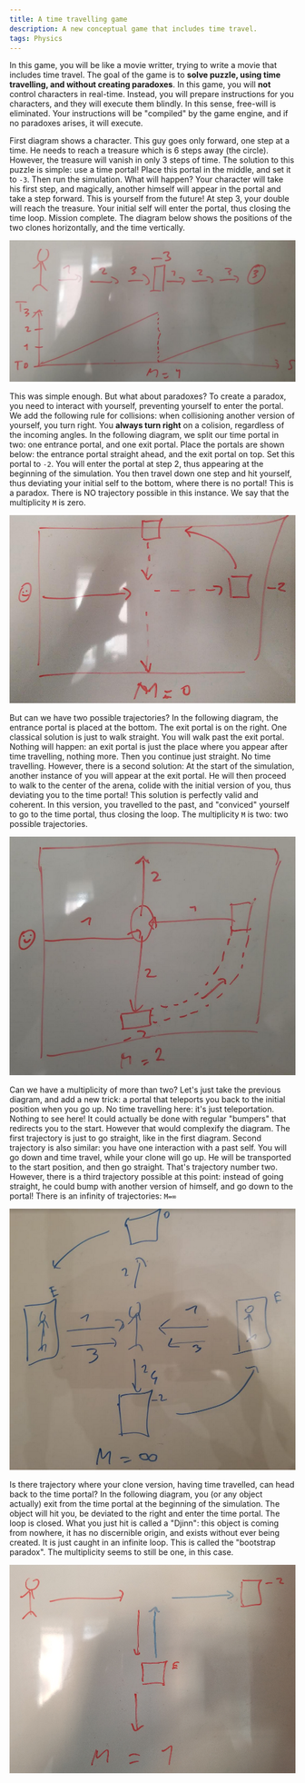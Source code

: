 ```yaml
---
title: A time travelling game 
description: A new conceptual game that includes time travel. 
tags: Physics 
---
```


In this game, you will be like a movie writter, trying to write a movie that includes time travel.
The goal of the game is to **solve puzzle, using time travelling, and without creating paradoxes**.
In this game, you will **not** control characters in real-time.
Instead, you will prepare instructions for you characters, and they will execute them blindly.
In this sense, free-will is eliminated.
Your instructions will be "compiled" by the game engine, and if no paradoxes arises, it will execute.

First diagram shows a character. 
This guy goes only forward, one step at a time.
He needs to reach a treasure which is 6 steps away (the circle).
However, the treasure will vanish in only 3 steps of time.
The solution to this puzzle is simple: use a time portal!
Place this portal in the middle, and set it to `-3`.
Then run the simulation.
What will happen? Your character will take his first step, and magically, another himself will appear in the portal and take a step forward.
This is yourself from the future!
At step 3, your double will reach the treasure. Your initial self will enter the portal, thus closing the time loop.
Mission complete.
The diagram below shows the positions of the two clones horizontally, and the time vertically.

![Simple puzzle](./img/simple.png)

This was simple enough. But what about paradoxes?
To create a paradox, you need to interact with yourself, preventing yourself to enter the portal.
We add the following rule for collisions: when collisioning another version of yourself, you turn right.
You **always turn right** on a colision, regardless of the incoming angles.
In the following diagram, we split our time portal in two: one entrance portal, and one exit portal.
Place the portals are shown below: the entrance portal straight ahead, and the exit portal on top.
Set this portal to `-2`.
You will enter the portal at step 2, thus appearing at the beginning of the simulation.
You then travel down one step and hit yourself, thus deviating your initial self to the bottom, where there is no portal!
This is a paradox. There is NO trajectory possible in this instance. We say that the multiplicity `M` is zero.

![No solution](./img/impossible.png)

But can we have two possible trajectories?
In the following diagram, the entrance portal is placed at the bottom.
The exit portal is on the right.
One classical solution is just to walk straight.
You will walk past the exit portal. Nothing will happen: an exit portal is just the place where you appear after time travelling, nothing more.
Then you continue just straight. No time travelling.
However, there is a second solution: At the start of the simulation, another instance of you will appear at the exit portal.
He will then proceed to walk to the center of the arena, colide with the initial version of you, thus deviating you to the time portal!
This solution is perfectly valid and coherent. 
In this version, you travelled to the past, and "conviced" yourself to go to the time portal, thus closing the loop.
The multiplicity `M` is two: two possible trajectories.

![interact](./img/interact.png)

Can we have a multiplicity of more than two?
Let's just take the previous diagram, and add a new trick: a portal that teleports you back to the initial position when you go up.
No time travelling here: it's just teleportation. 
Nothing to see here! It could actually be done with regular "bumpers" that redirects you to the start. However that would complexify the diagram.
The first trajectory is just to go straight, like in the first diagram.
Second trajectory is also similar: you have one interaction with a past self.
You will go down and time travel, while your clone will go up. He will be transported to the start position, and then go straight.
That's trajectory number two.
However, there is a third trajectory possible at this point: instead of going straight, he could bump with another version of himself, and go down to the portal!
There is an infinity of trajectories: `M=∞`

![infinite](img/infinite.png)

Is there trajectory where your clone version, having time travelled, can head back to the time portal?
In the following diagram, you (or any object actually) exit from the time portal at the beginning of the simulation.
The object will hit you, be deviated to the right and enter the time portal. The loop is closed.
What you just hit is called a "Djinn": this object is coming from nowhere, it has no discernible origin, and exists without ever being created.
It is just caught in an infinite loop.
This is called the "bootstrap paradox".
The multiplicity seems to still be one, in this case.

![djinn](img/djinn.png)

